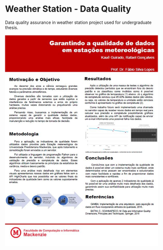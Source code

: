 # Weather Station - Data Quality
Data quality assurance in weather station project used for undergraduate thesis.
![TCC](https://github.com/KaueGuirado/Python/blob/master/weather-station_data-quality/images/tcc.jpg)
